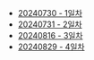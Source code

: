 * [20240730 - 1일차](./20240730/README.md)
* [20240731 - 2일차](./20240731/README.md)
* [20240816 - 3일차](./20240816/README.md)
* [20240829 - 4일차](./20240829/readme.md)
